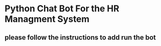 # Python Chat Bot For the HR Managment System 
## please follow the instructions to add run the bot 